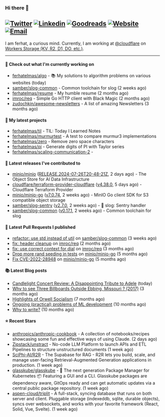 ### Hi there 👋
[![Twitter](https://img.shields.io/twitter/follow/ferhatelmas_?label=Twitter&style=social)](https://twitter.com/ferhatelmas_)
[![Linkedin](https://img.shields.io/badge/LinkedIn--_.svg?style=social&logo=linkedin)](https://www.linkedin.com/in/ferhatelmas/)
[![Goodreads](https://img.shields.io/badge/goodreads--_.svg?style=social&logo=goodreads)](https://www.goodreads.com/user/show/24238914-ferhat-elmas/)
[![Website](https://img.shields.io/badge/website--_.svg?style=social&logo=rss)](https://ferhatelmas.com/)
[![Email](https://img.shields.io/badge/email--_.svg?logo=Gmail&style=social)](mailto:elmas.ferhat@gmail.com)
-----------

I am ferhat, a curious mind.
Currently, I am working at [@cloudflare](https://github.com/cloudflare) on [Workers Storage (KV, R2, D1, DO, etc.)](https://developers.cloudflare.com/products/?product-group=Storage).







-----------
#### 👷 Check out what I'm currently working on

- [ferhatelmas/algo](https://github.com/ferhatelmas/algo) - :books: My solutions to algorithm problems on various websites (today)
- [samber/slog-common](https://github.com/samber/slog-common) - Common toolchain for slog (2 weeks ago)
- [ferhatelmas/resume](https://github.com/ferhatelmas/resume) - My humble resume (2 months ago)
- [imroc/req](https://github.com/imroc/req) - Simple Go HTTP client with Black Magic (2 months ago)
- [zudochkin/awesome-newsletters](https://github.com/zudochkin/awesome-newsletters) - A list of amazing Newsletters (3 months ago)

#### 🌱 My latest projects

- [ferhatelmas/til](https://github.com/ferhatelmas/til) - TIL: Today I Learned Notes
- [ferhatelmas/murmurtest](https://github.com/ferhatelmas/murmurtest) - A test to compare murmur3 implementations
- [ferhatelmas/zero](https://github.com/ferhatelmas/zero) - Remove zero space characters
- [ferhatelmas/pi](https://github.com/ferhatelmas/pi) - Generate digits of PI with Taylor series
- [ferhatelmas/scaling-communication-2](https://github.com/ferhatelmas/scaling-communication-2) - 

#### 🚀 Latest releases I've contributed to

- [minio/minio](https://github.com/minio/minio) ([RELEASE.2024-07-26T20-48-21Z](https://github.com/minio/minio/releases/tag/RELEASE.2024-07-26T20-48-21Z), 2 days ago) - The Object Store for AI Data Infrastructure
- [cloudflare/terraform-provider-cloudflare](https://github.com/cloudflare/terraform-provider-cloudflare) ([v4.38.0](https://github.com/cloudflare/terraform-provider-cloudflare/releases/tag/v4.38.0), 5 days ago) - Cloudflare Terraform Provider
- [minio/minio-go](https://github.com/minio/minio-go) ([v7.0.74](https://github.com/minio/minio-go/releases/tag/v7.0.74), 2 weeks ago) - MinIO Go client SDK for S3 compatible object storage
- [samber/slog-sentry](https://github.com/samber/slog-sentry) ([v2.7.0](https://github.com/samber/slog-sentry/releases/tag/v2.7.0), 2 weeks ago) - 🚨 slog: Sentry handler
- [samber/slog-common](https://github.com/samber/slog-common) ([v0.17.1](https://github.com/samber/slog-common/releases/tag/v0.17.1), 2 weeks ago) - Common toolchain for slog

#### 🔨 Latest Pull Requests I published

- [refactor: use std instead of util](https://github.com/samber/slog-common/pull/7) on [samber/slog-common](https://github.com/samber/slog-common) (3 weeks ago)
- [fix: header cleanup](https://github.com/imroc/req/pull/355) on [imroc/req](https://github.com/imroc/req) (2 months ago)
- [fix: use correct context for dial](https://github.com/imroc/req/pull/341) on [imroc/req](https://github.com/imroc/req) (3 months ago)
- [Drop more rand seeding in tests](https://github.com/minio/minio-go/pull/1942) on [minio/minio-go](https://github.com/minio/minio-go) (5 months ago)
- [Fix CVE-2022-28948](https://github.com/minio/minio-go/pull/1938) on [minio/minio-go](https://github.com/minio/minio-go) (5 months ago)

#### 📚 Latest Blog posts

- [Candlelight Concert Review: A Disappointing Tribute to Adele](https://ferhatelmas.com/candlelight-concert-review-a-disappointing-tribute-to-adele) (today)
- [Why to see Three Billboards Outside Ebbing, Missouri ? (2017)](https://ferhatelmas.com/why-to-see-three-billboards-outside-ebbing-missouri-2017) (3 months ago)
- [Highlights of Orwell Socialism](https://ferhatelmas.com/highlights-of-orwell-socialism) (7 months ago)
- [Ongoing (practical) problems of ML development](https://ferhatelmas.com/ongoing-practical-problems-of-ml-development) (10 months ago)
- [Why to write?](https://ferhatelmas.com/why-to-write) (10 months ago)

#### ⭐ Recent Stars

- [anthropics/anthropic-cookbook](https://github.com/anthropics/anthropic-cookbook) - A collection of notebooks/recipes showcasing some fun and effective ways of using Claude. (2 days ago)
- [Zipstack/unstract](https://github.com/Zipstack/unstract) - No-code LLM Platform to launch APIs and ETL Pipelines to structure unstructured documents (1 week ago)
- [SciPhi-AI/R2R](https://github.com/SciPhi-AI/R2R) - The Supabase for RAG - R2R lets you build, scale, and manage user-facing Retrieval-Augmented Generation applications in production. (1 week ago)
- [glasskube/glasskube](https://github.com/glasskube/glasskube) - 🧊 The next generation Package Manager for Kubernetes 📦 Featuring a GUI and a CLI. Glasskube packages are dependency aware, GitOps ready and can get automatic updates via a central public package repository. (1 week ago)
- [aspen-cloud/triplit](https://github.com/aspen-cloud/triplit) - A full-stack, syncing database that runs on both server and client. Pluggable storage (indexeddb, sqlite, durable objects), syncs over websockets, and works with your favorite framework (React, Solid, Vue, Svelte). (1 week ago)
